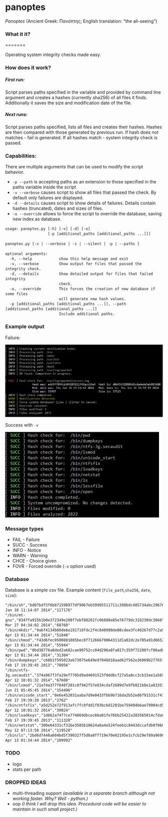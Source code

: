 panoptes
========

*Panoptes* (Ancient Greek: Πανόπτης; English translation: "the all-seeing")


### What it it?
=======

Operating system integrity checks made easy.

### How does it work?

##### First run:
Script parses paths specified in the variable and provided by command line argument and creates a hashes (currently sha256) of all files it finds. Additionally it saves the size and modification date of the file.


##### Next runs:
Script parses paths specified, lists all files and creates their hashes. Hashes are then compared with those generated by previous run. If hash does not matches - fail is generated. If all hashes match - system integrity check is passed.

### Capabilities:
There are multiple arguments that can be used to modify the script behavior.
 - `-p --path` is accepting paths as an extension to those specified in the paths variable inside the script
 - `-v --verbose` causes script to show all files that passed the check. By default only failures are displayed.
 - `-d --details` causes script to show details of failures. Details contain hashes (truncated), dates and sizes of files.
 - `-o --override` allows to force the script to override the database, saving new index as database.

```
usage: panoptes.py [-h] [-v] [-d] [-o]
                   [-p [additional_paths [additional_paths ...]]]

panoptes.py [-v | --verbose | -s | --silent | -p | --paths ]

optional arguments:
  -h, --help            show this help message and exit
  -v, --verbose         Show output for files that passed the integrity check.
  -d, --details         Show detailed output for files that failed integrity
                        check.
  -o, --override        This forces the creation of new database if some files
                        will generate new hash values.
  -p [additional_paths [additional_paths ...]], --path [additional_paths [additional_paths ...]]
                        Include additional paths.
```

### Example output

Failure:

![Panoptes failure. File modification detected](https://raw.githubusercontent.com/mnmnc/img/master/panoptes.jpg)

Success with `-v`

![Panoptes success with verbosity.](https://raw.githubusercontent.com/mnmnc/img/master/panoptes2.jpg)

### Message types

 - FAIL - Failure
 - SUCC - Success
 - INFO - Notice
 - WARN - Warning
 - CHCE - Choice given
 - FOVR - Forced override (`-o` option used)

### Database
Database is a simple csv file. Example content (`file_path`,`sha256`, `date`, `size`):
```
"/bin/sh","bd07bdf3f6b871598977df9867eb59905511711c398bdc485734abc296762185","Fri Jan 10 11:14:07 2014","117176"
"/bin/mt-gnu","8347fa915b1b0e372349e208f7ebf88201fc06888e85e76779dc318230dc3660","Thu Mar 27 04:34:02 2014","68760"
"/bin/mkdir","9abf4134b60de6e191718fdc2f4c840990de88cdee3fc40267d77c2a56f2c2a7","Sun Apr 13 01:34:44 2014","51848"
"/bin/chmod","f43d6fec0500801085bec8f71266679064311d1a02dc2e785a91d66528a9798f","Sun Apr 13 01:34:44 2014","55944"
"/bin/pwd","0bd38776a8ded2a682cae90752cc04d296a8fa817c359f72280fcf86ad8f1dc1","Sun Apr 13 01:34:44 2014","31304"
"/bin/dumpkeys","c68b1f595023a673075e649e9f048d18aad62f562e36969b27765f56022d2834","Sun Feb 17 19:39:45 2013","78056"
"/bin/ntfs-3g.secaudit","374a967f3fa29ef7705d9ad4691523f0dd8cf27a5a8cc3cb15ee1a5695bba4ae","Sat Apr 12 10:01:32 2014","67608"
"/bin/lsmod","21af4a377f848f201c8f942f57e034cdaf2689d7e9fb821b8e1a833532da0a03","Sat Jun 21 05:45:45 2014","154496"
"/bin/unicode_start","0e6e452031aaba7d9e0433fbb9b716da2b52ed6f91531cf4709c36f91faaceef","Sun Feb 17 19:39:39 2013","2762"
"/bin/ntfsfix","a5d252e72f913afc7fc9fdd1f03bc6d1201be759494b6ae79904cd50566a99e5","Sat Apr 12 10:01:32 2014","39024"
"/bin/loadkeys","1d662a74f7ce774869dbcec66a01fe76bb25422a383565814cfda8f7f83b3878","Sun Feb 17 19:39:45 2013","111328"
"/bin/netstat","308e64331cf31be3585b10624a6a4e524feeb1c8443dccafdb0f060e8b9e8236","Mon May 12 07:13:50 2014","119528"
"/bin/ls","2bd6d7448a604bd5f390327f5d8a8ff719e70e02195e1cfcb29ef89a96983666","Sun Apr 13 01:34:44 2014","109992"
```

### TODO
  - logo
  - stats per path
  
### DROPPED IDEAS
 - multi-threading support *(available in a separate branch although not working faster. Why? Well - python.)*
 - oop *(I think I will drop this idea. Procedural code will be easier to maintain in such small project.)*
